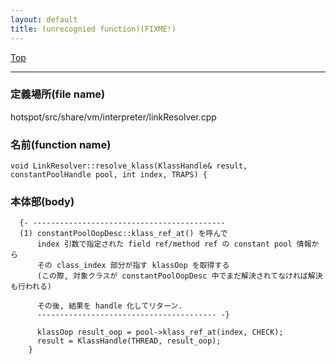 ```yaml
---
layout: default
title: (unrecognied function)(FIXME!)
---
```

[Top](../index.html)

--- 
### 定義場所(file name)
hotspot/src/share/vm/interpreter/linkResolver.cpp

### 名前(function name)
```
void LinkResolver::resolve_klass(KlassHandle& result, constantPoolHandle pool, int index, TRAPS) {
```

### 本体部(body)
```
  {- -------------------------------------------
  (1) constantPoolOopDesc::klass_ref_at() を呼んで 
      index 引数で指定された field ref/method ref の constant pool 情報から
      その class_index 部分が指す klassOop を取得する
      (この際, 対象クラスが constantPoolOopDesc 中でまだ解決されてなければ解決も行われる)
  
      その後, 結果を handle 化してリターン.
      ---------------------------------------- -}

	  klassOop result_oop = pool->klass_ref_at(index, CHECK);
	  result = KlassHandle(THREAD, result_oop);
	}
	
```


